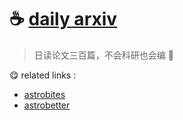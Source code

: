 # ☕️ [daily arxiv](https://arxiv.org/list/astro-ph/new)

>日读论文三百篇，不会科研也会编 🐶

😋 related links : 
- [astrobites](https://astrobites.org/)
- [astrobetter](https://www.astrobetter.com/)
